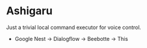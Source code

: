# Ashigaru

Just a trivial local command executor for voice control.

- Google Nest -> Dialogflow -> Beebotte -> This